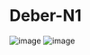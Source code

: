 # Deber-N1
![image](https://user-images.githubusercontent.com/104913700/201247893-393dcee6-9fe8-4be3-8c13-f8c38dd679b4.png)
![image](https://user-images.githubusercontent.com/104913700/201248040-b62d0c69-8c22-456d-9c02-5b07a0ea48bd.png)



